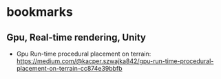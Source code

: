 # bookmarks

## Gpu, Real-time rendering, Unity

- Gpu Run-time procedural placement on terrain: https://medium.com/@kacper.szwajka842/gpu-run-time-procedural-placement-on-terrain-cc874e39bbfb
